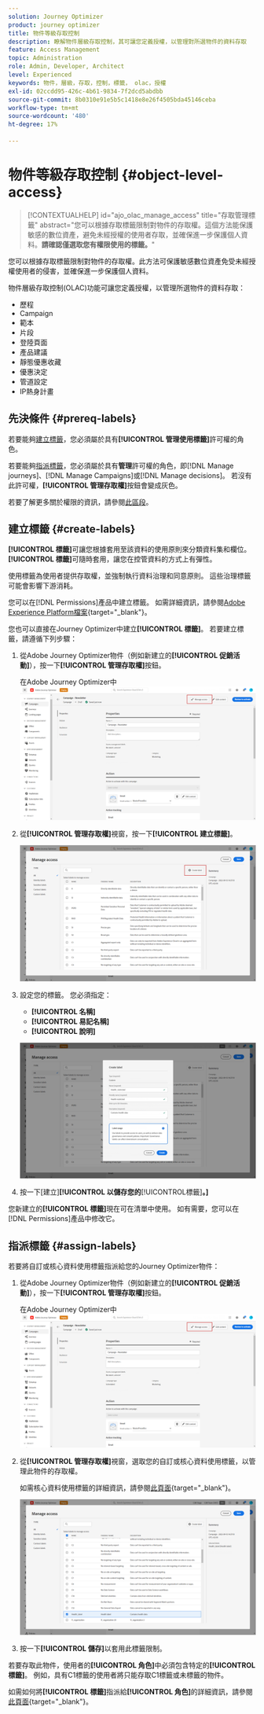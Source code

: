 ```yaml
---
solution: Journey Optimizer
product: journey optimizer
title: 物件等級存取控制
description: 瞭解物件層級存取控制，其可讓您定義授權，以管理對所選物件的資料存取
feature: Access Management
topic: Administration
role: Admin, Developer, Architect
level: Experienced
keywords: 物件，層級，存取，控制，標籤， olac，授權
exl-id: 02ccdd95-426c-4b61-9834-7f2dcd5abdbb
source-git-commit: 8b0310e91e5b5c1418e8e26f4505bda45146ceba
workflow-type: tm+mt
source-wordcount: '480'
ht-degree: 17%

---
```


# 物件等級存取控制 {#object-level-access}

>[!CONTEXTUALHELP]
>id="ajo_olac_manage_access"
>title="存取管理標籤"
>abstract="您可以根據存取標籤限制對物件的存取權。這個方法能保護敏感的數位資產，避免未經授權的使用者存取，並確保進一步保護個人資料。**請確認僅選取您有權限使用的標籤。**"

您可以根據存取標籤限制對物件的存取權。此方法可保護敏感數位資產免受未經授權使用者的侵害，並確保進一步保護個人資料。

物件層級存取控制(OLAC)功能可讓您定義授權，以管理所選物件的資料存取：

* 歷程
* Campaign
* 範本
* 片段
* 登陸頁面
* 產品建議
* 靜態優惠收藏
* 優惠決定
* 管道設定
* IP熱身計畫


## 先決條件 {#prereq-labels}

若要能夠[建立標籤](#create-labels)，您必須屬於具有&#x200B;**[!UICONTROL 管理使用標籤]**&#x200B;許可權的角色。

若要能夠[指派標籤](#assign-labels)，您必須屬於具有&#x200B;**管理**&#x200B;許可權的角色，即[!DNL Manage journeys]、[!DNL Manage Campaigns]或[!DNL Manage decisions]。 若沒有此許可權，**[!UICONTROL 管理存取權]**&#x200B;按鈕會變成灰色。

若要了解更多關於權限的資訊，請參閱[此區段](../administration/permissions.md)。

## 建立標籤 {#create-labels}

**[!UICONTROL 標籤]**&#x200B;可讓您根據套用至該資料的使用原則來分類資料集和欄位。 **[!UICONTROL 標籤]**&#x200B;可隨時套用，讓您在控管資料的方式上有彈性。

使用標籤為使用者提供存取權，並強制執行資料治理和同意原則。 這些治理標籤可能會影響下游消耗。

您可以在[!DNL Permissions]產品中建立標籤。 如需詳細資訊，請參閱[Adobe Experience Platform檔案](https://experienceleague.adobe.com/docs/experience-platform/access-control/abac/permissions-ui/labels.html){target="_blank"}。

您也可以直接在Journey Optimizer中建立&#x200B;**[!UICONTROL 標籤]**。 若要建立標籤，請遵循下列步驟：

1. 從Adobe Journey Optimizer物件（例如新建立的&#x200B;**[!UICONTROL 促銷活動]**），按一下&#x200B;**[!UICONTROL 管理存取權]**&#x200B;按鈕。

   在Adobe Journey Optimizer中![管理存取權按鈕](assets/olac_1.png)

1. 從&#x200B;**[!UICONTROL 管理存取權]**&#x200B;視窗，按一下&#x200B;**[!UICONTROL 建立標籤]**。

   ![](assets/olac_2.png)

1. 設定您的標籤。 您必須指定：

   * **[!UICONTROL 名稱]**
   * **[!UICONTROL 易記名稱]**
   * **[!UICONTROL 說明]**

   ![標籤設定欄位](assets/olac_3.png)

1. 按一下[建立]&#x200B;**[!UICONTROL 以儲存您的**&#x200B;[!UICONTROL &#x200B;標籤&#x200B;]&#x200B;**。]**

您新建立的&#x200B;**[!UICONTROL 標籤]**&#x200B;現在可在清單中使用。 如有需要，您可以在[!DNL Permissions]產品中修改它。

## 指派標籤 {#assign-labels}

若要將自訂或核心資料使用標籤指派給您的Journey Optimizer物件：

1. 從Adobe Journey Optimizer物件（例如新建立的&#x200B;**[!UICONTROL 促銷活動]**），按一下&#x200B;**[!UICONTROL 管理存取權]**&#x200B;按鈕。

   在Adobe Journey Optimizer中![管理存取權按鈕](assets/olac_1.png)

1. 從&#x200B;**[!UICONTROL 管理存取權]**&#x200B;視窗，選取您的自訂或核心資料使用標籤，以管理此物件的存取權。

   如需核心資料使用標籤的詳細資訊，請參閱[此頁面](https://experienceleague.adobe.com/docs/experience-platform/data-governance/labels/reference.html){target="_blank"}。

   ![](assets/olac_4.png)

1. 按一下&#x200B;**[!UICONTROL 儲存]**&#x200B;以套用此標籤限制。

若要存取此物件，使用者的&#x200B;**[!UICONTROL 角色]**&#x200B;中必須包含特定的&#x200B;**[!UICONTROL 標籤]**。 例如，具有C1標籤的使用者將只能存取C1標籤或未標籤的物件。

如需如何將&#x200B;**[!UICONTROL 標籤]**&#x200B;指派給&#x200B;**[!UICONTROL 角色]**&#x200B;的詳細資訊，請參閱[此頁面](https://experienceleague.adobe.com/docs/experience-platform/access-control/abac/permissions-ui/permissions.html#manage-labels-for-a-role){target="_blank"}。
